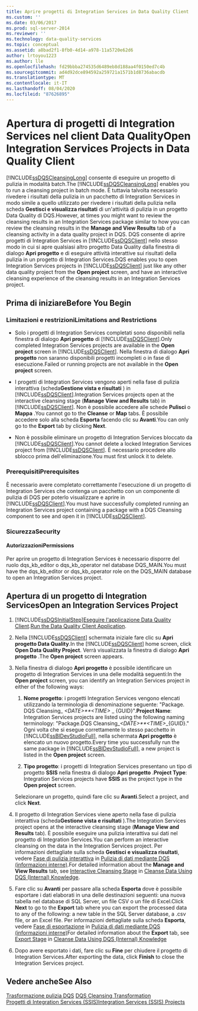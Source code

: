 ```yaml
---
title: Aprire progetti di Integration Services in Data Quality Client | Microsoft Docs
ms.custom: ''
ms.date: 03/06/2017
ms.prod: sql-server-2014
ms.reviewer: ''
ms.technology: data-quality-services
ms.topic: conceptual
ms.assetid: a8bad2f1-8fb0-4d14-a978-11a5720e62d6
author: lrtoyou1223
ms.author: lle
ms.openlocfilehash: fd29bbba274535d6489eb8d188aa4f0150ed7c4b
ms.sourcegitcommit: ad4d92dce894592a259721a1571b1d8736abacdb
ms.translationtype: MT
ms.contentlocale: it-IT
ms.lasthandoff: 08/04/2020
ms.locfileid: "87626895"
---
```

# <a name="open-integration-services-projects-in-data-quality-client"></a><span data-ttu-id="fbb34-102">Apertura di progetti di Integration Services nel client Data Quality</span><span class="sxs-lookup"><span data-stu-id="fbb34-102">Open Integration Services Projects in Data Quality Client</span></span>
  <span data-ttu-id="fbb34-103">[!INCLUDE[ssDQSCleansingLong](../includes/ssdqscleansinglong-md.md)] consente di eseguire un progetto di pulizia in modalità batch.</span><span class="sxs-lookup"><span data-stu-id="fbb34-103">The [!INCLUDE[ssDQSCleansingLong](../includes/ssdqscleansinglong-md.md)] enables you to run a cleansing project in batch mode.</span></span> <span data-ttu-id="fbb34-104">È tuttavia talvolta necessario rivedere i risultati della pulizia in un pacchetto di Integration Services in modo simile a quello utilizzato per rivedere i risultati della pulizia nella scheda **Gestisci e visualizza risultati** di un'attività di pulizia in un progetto Data Quality di DQS.</span><span class="sxs-lookup"><span data-stu-id="fbb34-104">However, at times you might want to review the cleansing results in an Integration Services package similar to how you can review the cleansing results in the **Manage and View Results** tab of a cleansing activity in a data quality project in DQS.</span></span> <span data-ttu-id="fbb34-105">DQS consente di aprire progetti di Integration Services in [!INCLUDE[ssDQSClient](../includes/ssdqsclient-md.md)] nello stesso modo in cui si apre qualsiasi altro progetto Data Quality dalla finestra di dialogo **Apri progetto** e di eseguire attività interattive sui risultati della pulizia in un progetto di Integration Services.</span><span class="sxs-lookup"><span data-stu-id="fbb34-105">DQS enables you to open Integration Services projects in [!INCLUDE[ssDQSClient](../includes/ssdqsclient-md.md)] just like any other data quality project from the **Open project** screen, and have an interactive cleansing experience of the cleansing results in an Integration Services project.</span></span>  
  
##  <a name="before-you-begin"></a><a name="BeforeYouBegin"></a> <span data-ttu-id="fbb34-106">Prima di iniziare</span><span class="sxs-lookup"><span data-stu-id="fbb34-106">Before You Begin</span></span>  
  
###  <a name="limitations-and-restrictions"></a><a name="LimitationsRestrictions"></a> <span data-ttu-id="fbb34-107">Limitazioni e restrizioni</span><span class="sxs-lookup"><span data-stu-id="fbb34-107">Limitations and Restrictions</span></span>  
  
-   <span data-ttu-id="fbb34-108">Solo i progetti di Integration Services completati sono disponibili nella finestra di dialogo **Apri progetto** di [!INCLUDE[ssDQSClient](../includes/ssdqsclient-md.md)].</span><span class="sxs-lookup"><span data-stu-id="fbb34-108">Only completed Integration Services projects are available in the **Open project** screen in [!INCLUDE[ssDQSClient](../includes/ssdqsclient-md.md)].</span></span> <span data-ttu-id="fbb34-109">Nella finestra di dialogo **Apri progetto** non saranno disponibili progetti incompleti o in fase di esecuzione.</span><span class="sxs-lookup"><span data-stu-id="fbb34-109">Failed or running projects are not available in the **Open project** screen.</span></span>  
  
-   <span data-ttu-id="fbb34-110">I progetti di Integration Services vengono aperti nella fase di pulizia interattiva (scheda**Gestione vista e risultati** ) in [!INCLUDE[ssDQSClient](../includes/ssdqsclient-md.md)].</span><span class="sxs-lookup"><span data-stu-id="fbb34-110">Integration Services projects open at the interactive cleansing stage (**Manage View and Results** tab) in [!INCLUDE[ssDQSClient](../includes/ssdqsclient-md.md)].</span></span> <span data-ttu-id="fbb34-111">Non è possibile accedere alle schede **Pulisci** o **Mappa** .</span><span class="sxs-lookup"><span data-stu-id="fbb34-111">You cannot go to the **Cleanse** or **Map** tabs.</span></span> <span data-ttu-id="fbb34-112">È possibile accedere solo alla scheda **Esporta** facendo clic su **Avanti**.</span><span class="sxs-lookup"><span data-stu-id="fbb34-112">You can only go to the **Export** tab by clicking **Next**.</span></span>  
  
-   <span data-ttu-id="fbb34-113">Non è possibile eliminare un progetto di Integration Services bloccato da [!INCLUDE[ssDQSClient](../includes/ssdqsclient-md.md)].</span><span class="sxs-lookup"><span data-stu-id="fbb34-113">You cannot delete a locked Integration Services project from [!INCLUDE[ssDQSClient](../includes/ssdqsclient-md.md)].</span></span> <span data-ttu-id="fbb34-114">È necessario procedere allo sblocco prima dell'eliminazione.</span><span class="sxs-lookup"><span data-stu-id="fbb34-114">You must first unlock it to delete.</span></span>  
  
###  <a name="prerequisites"></a><a name="Prerequisites"></a> <span data-ttu-id="fbb34-115">Prerequisiti</span><span class="sxs-lookup"><span data-stu-id="fbb34-115">Prerequisites</span></span>  
 <span data-ttu-id="fbb34-116">È necessario avere completato correttamente l'esecuzione di un progetto di Integration Services che contenga un pacchetto con un componente di pulizia di DQS per poterlo visualizzare e aprire in [!INCLUDE[ssDQSClient](../includes/ssdqsclient-md.md)].</span><span class="sxs-lookup"><span data-stu-id="fbb34-116">You must have successfully completed running an Integration Services project containing a package with a DQS Cleansing component to see and open it in [!INCLUDE[ssDQSClient](../includes/ssdqsclient-md.md)].</span></span>  
  
###  <a name="security"></a><a name="Security"></a> <span data-ttu-id="fbb34-117">Sicurezza</span><span class="sxs-lookup"><span data-stu-id="fbb34-117">Security</span></span>  
  
####  <a name="permissions"></a><a name="Permissions"></a> <span data-ttu-id="fbb34-118">Autorizzazioni</span><span class="sxs-lookup"><span data-stu-id="fbb34-118">Permissions</span></span>  
 <span data-ttu-id="fbb34-119">Per aprire un progetto di Integration Services è necessario disporre del ruolo dqs_kb_editor o dqs_kb_operator nel database DQS_MAIN.</span><span class="sxs-lookup"><span data-stu-id="fbb34-119">You must have the dqs_kb_editor or dqs_kb_operator role on the DQS_MAIN database to open an Integration Services project.</span></span>  
  
##  <a name="open-an-integration-services-project"></a><a name="Open"></a> <span data-ttu-id="fbb34-120">Apertura di un progetto di Integration Services</span><span class="sxs-lookup"><span data-stu-id="fbb34-120">Open an Integration Services Project</span></span>  
  
1.  [!INCLUDE[ssDQSInitialStep](../includes/ssdqsinitialstep-md.md)]<span data-ttu-id="fbb34-121">[Eseguire l'applicazione Data Quality Client](../../2014/data-quality-services/run-the-data-quality-client-application.md).</span><span class="sxs-lookup"><span data-stu-id="fbb34-121">[Run the Data Quality Client Application](../../2014/data-quality-services/run-the-data-quality-client-application.md).</span></span>  
  
2.  <span data-ttu-id="fbb34-122">Nella [!INCLUDE[ssDQSClient](../includes/ssdqsclient-md.md)] schermata iniziale fare clic su **Apri progetto Data Quality**.</span><span class="sxs-lookup"><span data-stu-id="fbb34-122">In the [!INCLUDE[ssDQSClient](../includes/ssdqsclient-md.md)] home screen, click **Open Data Quality Project**.</span></span> <span data-ttu-id="fbb34-123">Verrà visualizzata la finestra di dialogo **Apri progetto** .</span><span class="sxs-lookup"><span data-stu-id="fbb34-123">The **Open project** screen appears.</span></span>  
  
3.  <span data-ttu-id="fbb34-124">Nella finestra di dialogo **Apri progetto** è possibile identificare un progetto di Integration Services in una delle modalità seguenti:</span><span class="sxs-lookup"><span data-stu-id="fbb34-124">In the **Open project** screen, you can identify an Integration Services project in either of the following ways:</span></span>  
  
    1.  <span data-ttu-id="fbb34-125">**Nome progetto**: i progetti Integration Services vengono elencati utilizzando la terminologia di denominazione seguente: "Package. DQS Cleansing_ *\<DATE>\*\*\<TIME>* _ {GUID}".</span><span class="sxs-lookup"><span data-stu-id="fbb34-125">**Project Name**: Integration Services projects are listed using the following naming terminology: "Package.DQS Cleansing_*\<DATE>\*\*\<TIME>*_{GUID}."</span></span> <span data-ttu-id="fbb34-126">Ogni volta che si esegue correttamente lo stesso pacchetto in [!INCLUDE[ssBIDevStudioFull](../includes/ssbidevstudiofull-md.md)], nella schermata **Apri progetto** è elencato un nuovo progetto.</span><span class="sxs-lookup"><span data-stu-id="fbb34-126">Every time you successfully run the same package in [!INCLUDE[ssBIDevStudioFull](../includes/ssbidevstudiofull-md.md)], a new project is listed in the **Open project** screen.</span></span>  
  
    2.  <span data-ttu-id="fbb34-127">**Tipo progetto**: i progetti di Integration Services presentano un tipo di progetto **SSIS** nella finestra di dialogo **Apri progetto** .</span><span class="sxs-lookup"><span data-stu-id="fbb34-127">**Project Type**: Integration Services projects have **SSIS** as the project type in the **Open project** screen.</span></span>  
  
     <span data-ttu-id="fbb34-128">Selezionare un progetto, quindi fare clic su **Avanti**.</span><span class="sxs-lookup"><span data-stu-id="fbb34-128">Select a project, and click **Next**.</span></span>  
  
4.  <span data-ttu-id="fbb34-129">Il progetto di Integration Services viene aperto nella fase di pulizia interattiva (scheda**Gestione vista e risultati** ).</span><span class="sxs-lookup"><span data-stu-id="fbb34-129">The Integration Services project opens at the interactive cleansing stage (**Manage View and Results** tab).</span></span> <span data-ttu-id="fbb34-130">È possibile eseguire una pulizia interattiva sui dati nel progetto di Integration Services.</span><span class="sxs-lookup"><span data-stu-id="fbb34-130">You can perform an interactive cleansing on the data in the Integration Services project.</span></span> <span data-ttu-id="fbb34-131">Per informazioni dettagliate sulla scheda **Gestisci e visualizza risultati**, vedere [Fase di pulizia interattiva](../../2014/data-quality-services/cleanse-data-using-dqs-internal-knowledge.md#Interactive) in [Pulizia di dati mediante DQS &#40;informazioni interne&#41;](../../2014/data-quality-services/cleanse-data-using-dqs-internal-knowledge.md).</span><span class="sxs-lookup"><span data-stu-id="fbb34-131">For detailed information about the **Manage and View Results** tab, see [Interactive Cleansing Stage](../../2014/data-quality-services/cleanse-data-using-dqs-internal-knowledge.md#Interactive) in [Cleanse Data Using DQS &#40;Internal&#41; Knowledge](../../2014/data-quality-services/cleanse-data-using-dqs-internal-knowledge.md).</span></span>  
  
5.  <span data-ttu-id="fbb34-132">Fare clic su **Avanti** per passare alla scheda **Esporta** dove è possibile esportare i dati elaborati in una delle destinazioni seguenti: una nuova tabella nel database di SQL Server, un file CSV o un file di Excel.</span><span class="sxs-lookup"><span data-stu-id="fbb34-132">Click **Next** to go to the **Export** tab where you can export the processed data to any of the following: a new table in the SQL Server database, a .csv file, or an Excel file.</span></span> <span data-ttu-id="fbb34-133">Per informazioni dettagliate sulla scheda **Esporta**, vedere [Fase di esportazione](../../2014/data-quality-services/cleanse-data-using-dqs-internal-knowledge.md#Export) in [Pulizia di dati mediante DQS &#40;informazioni interne&#41;](../../2014/data-quality-services/cleanse-data-using-dqs-internal-knowledge.md)</span><span class="sxs-lookup"><span data-stu-id="fbb34-133">For detailed information about the **Export** tab, see [Export Stage](../../2014/data-quality-services/cleanse-data-using-dqs-internal-knowledge.md#Export) in [Cleanse Data Using DQS &#40;Internal&#41; Knowledge](../../2014/data-quality-services/cleanse-data-using-dqs-internal-knowledge.md)</span></span>  
  
6.  <span data-ttu-id="fbb34-134">Dopo avere esportato i dati, fare clic su **Fine** per chiudere il progetto di Integration Services.</span><span class="sxs-lookup"><span data-stu-id="fbb34-134">After exporting the data, click **Finish** to close the Integration Services project.</span></span>  
  
## <a name="see-also"></a><span data-ttu-id="fbb34-135">Vedere anche</span><span class="sxs-lookup"><span data-stu-id="fbb34-135">See Also</span></span>  
 <span data-ttu-id="fbb34-136">[Trasformazione pulizia DQS](../integration-services/data-flow/transformations/dqs-cleansing-transformation.md) </span><span class="sxs-lookup"><span data-stu-id="fbb34-136">[DQS Cleansing Transformation](../integration-services/data-flow/transformations/dqs-cleansing-transformation.md) </span></span>  
 [<span data-ttu-id="fbb34-137">Progetti di Integration Services &#40;SSIS&#41;</span><span class="sxs-lookup"><span data-stu-id="fbb34-137">Integration Services &#40;SSIS&#41; Projects</span></span>](../integration-services/integration-services-ssis-projects-and-solutions.md)  
